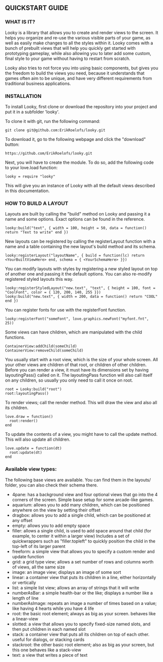 ## QUICKSTART GUIDE

### WHAT IS IT?

Looky is a library that allows you to create and render views to the screen. It helps you organize and re-use the various visible parts of your game, as well as easily make changes to all the styles within it. Looky comes with a bunch of prebuilt views that will help you quickly get started with prototyping gameplay, while also allowing you to later add some custom, final style to your game without having to restart from scratch.

Looky also tries to not force you into using basic components, but gives you the freedom to build the views you need, because it understands that games often aim to be unique, and have very different requirements from traditional business applications.

### INSTALLATION
To install Looky, first clone or download the repository into your project and put it in a subfolder 'looky'.

To clone it with git, run the following command:

    git clone git@github.com:ErikRoelofs/looky.git

    
To download it, go to the following webpage and click the "download" button:

    https://github.com/ErikRoelofs/looky.git

Next, you will have to create the module. To do so, add the following code to your love.load function:

    looky = require "looky"
    
This will give you an instance of Looky with all the default views described in this documentation.

### HOW TO BUILD A LAYOUT

Layouts are built by calling the "build" method on Looky and passing it a name and some options. Exact options can be found in the reference.

    looky:build("text", { width = 100, height = 50, data = function() return "Text to write" end })
    
New layouts can be registered by calling the registerLayout function with a name and a table containing the new layout's build method and its schema.

    looky:registerLayout("layoutName", { build = function(lc) return <YourBuiltViewHere> end, schema = { <YourSchemaHere> }})
  
You can modify layouts with styles by registering a new styled layout on top of another one and passing it the default options. You can also re-modify registered styled layouts this way.

    looky:registerStyledLayout("new.text", "text", { height = 100, font = "CoolFont", color = { 120, 200, 140, 255 }})
    looky:build("new.text", { width = 200, data = function() return "COOL" end })
  
You can register fonts for use with the registerFont function.

    looky:registerFont("someFont", love.graphics.newFont("myfont.fnt", 25))
  
Some views can have children, which are manipulated with the child functions.

    ContainerView:addChild(someChild)
    ContainerView:removeChild(someChild)
  
You usually start with a root view, which is the size of your whole screen. All your other views are children of that root, or children of other children. Before you can render a view, it must have its dimensions set by having layoutingPass() called on it. The layoutingPass function will also call itself on any children, so usually you only need to call it once on root.

    root = Looky:build("root")
    root:layoutingPass()
  
To render views; call the render method. This will draw the view and also all its children.

    love.draw = function()
      root:render()
    end
  
To update the contents of a view, you might have to call the update method. This will also update all children.

    love.update = function(dt)
      root:update(dt)
    end

### Available view types:

The following base views are available. You can find them in the layouts/ folder, you can also check their schema there.

  * 4pane: has a background view and four optional views that go into the 4 corners of the screen. Simple base setup for some arcade-like games.
  * aquarium: allows you to add many children, which can be positioned anywhere on the view by setting their offset
  * dragbox: allows you to add a single child, which can be positioned at any offset
  * empty: allows you to add empty space
  * filler: allows a single child, is used to add space around that child (for example, to center it within a larger view) Includes a set of quickwrappers such as "filler.topleft" to quickly position the child in the top-left of its larger parent
  * freeform: a simple view that allows you to specify a custom render and update function
  * grid: a grid type view; allows a set number of rows and columns worth of views, all the same size
  * image: an image view; displays an image of some sort
  * linear: a container view that puts its children in a line, either horizontally or vertically
  * list: a simple list view; allows an array of strings that it will write
  * numberAsBar: a simple health-bar or the like; displays a number like a length of line
  * numberAsImage: repeats an image a number of times based on a value; like having 4 hearts while you have 4 life
  * root: the basic root element; always as big as your screen. behaves like a linear-view
  * slotted: a view that allows you to specify fixed-size named slots, and then put children in each named slot
  * stack: a container view that puts all its children on top of each other. useful for dialogs, or stacking cards
  * stackroot: the other basic root element; also as big as your screen, but this one behaves like a stack-view
  * text: a view that writes a piece of text